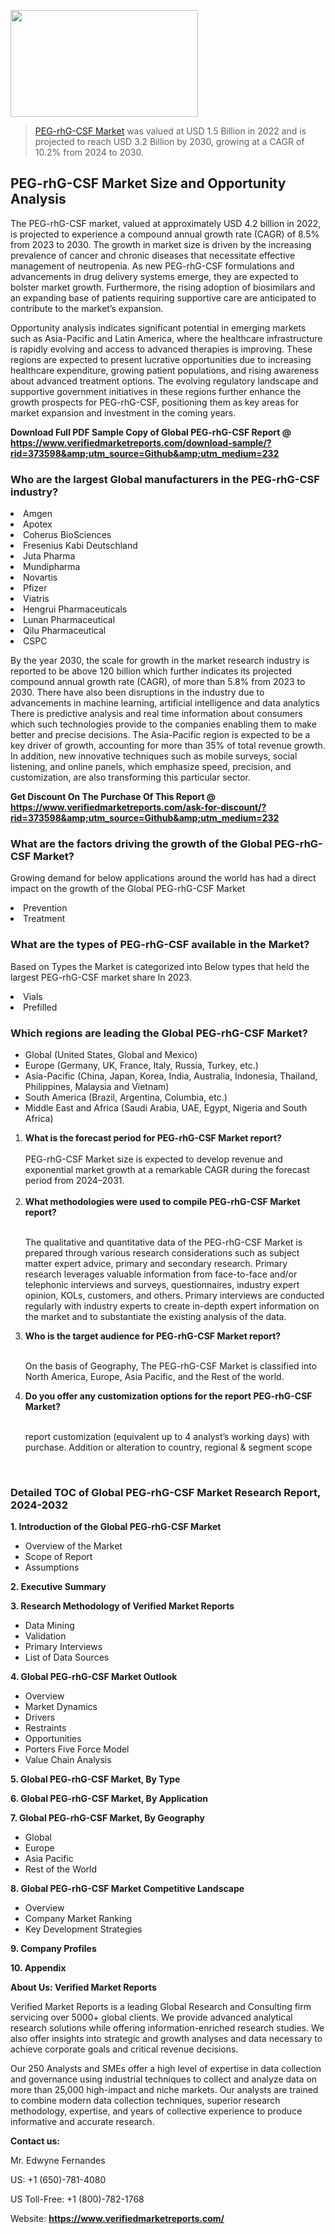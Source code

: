 
<img src="https://ffe5etoiles.com/wp-content/uploads/2024/12/MST1-300x171.png" alt="" width="300" height="171" class="alignnone size-medium wp-image-20088" /><blockquote><p><p><a href="https://www.verifiedmarketreports.com/download-sample/?rid=373598&utm_source=Github&utm_medium=232" target="_blank">PEG-rhG-CSF Market</a> was valued at USD 1.5 Billion in 2022 and is projected to reach USD 3.2 Billion by 2030, growing at a CAGR of 10.2% from 2024 to 2030.</p></blockquote><p><h2>PEG-rhG-CSF Market Size and Opportunity Analysis</h2><p>The PEG-rhG-CSF market, valued at approximately USD 4.2 billion in 2022, is projected to experience a compound annual growth rate (CAGR) of 8.5% from 2023 to 2030. The growth in market size is driven by the increasing prevalence of cancer and chronic diseases that necessitate effective management of neutropenia. As new PEG-rhG-CSF formulations and advancements in drug delivery systems emerge, they are expected to bolster market growth. Furthermore, the rising adoption of biosimilars and an expanding base of patients requiring supportive care are anticipated to contribute to the market’s expansion.</p><p>Opportunity analysis indicates significant potential in emerging markets such as Asia-Pacific and Latin America, where the healthcare infrastructure is rapidly evolving and access to advanced therapies is improving. These regions are expected to present lucrative opportunities due to increasing healthcare expenditure, growing patient populations, and rising awareness about advanced treatment options. The evolving regulatory landscape and supportive government initiatives in these regions further enhance the growth prospects for PEG-rhG-CSF, positioning them as key areas for market expansion and investment in the coming years.</p></p><p class=""><strong>Download Full PDF Sample Copy of Global PEG-rhG-CSF Report @ <a href="https://www.verifiedmarketreports.com/download-sample/?rid=373598&amp;utm_source=Github&amp;utm_medium=232" target="_blank">https://www.verifiedmarketreports.com/download-sample/?rid=373598&amp;utm_source=Github&amp;utm_medium=232</a></strong></p><h3 id="" class="">Who are the largest Global manufacturers in the PEG-rhG-CSF industry?</h3><p><li>Amgen</li><li> Apotex</li><li> Coherus BioSciences</li><li> Fresenius Kabi Deutschland</li><li> Juta Pharma</li><li> Mundipharma</li><li> Novartis</li><li> Pfizer</li><li> Viatris</li><li> Hengrui Pharmaceuticals</li><li> Lunan Pharmaceutical</li><li> Qilu Pharmaceutical</li><li> CSPC</li></p><div class=""><div class="" dir="" data-message-author-role="" data-message-id="" data-message-model-slug=""><div class=""><div class=""><div class=""><div class="" dir="" data-message-author-role="" data-message-id="" data-message-model-slug=""><div class=""><div class=""><p>By the year 2030, the scale for growth in the market research industry is reported to be above 120 billion which further indicates its projected compound annual growth rate (CAGR), of more than 5.8% from 2023 to 2030. There have also been disruptions in the industry due to advancements in machine learning, artificial intelligence and data analytics There is predictive analysis and real time information about consumers which such technologies provide to the companies enabling them to make better and precise decisions. The Asia-Pacific region is expected to be a key driver of growth, accounting for more than 35% of total revenue growth. In addition, new innovative techniques such as mobile surveys, social listening, and online panels, which emphasize speed, precision, and customization, are also transforming this particular sector.</p><p><strong>Get Discount On The Purchase Of This Report @&nbsp; <a href="https://www.verifiedmarketreports.com/ask-for-discount/?rid=373598&amp;utm_source=Github&amp;utm_medium=232" target="_blank">https://www.verifiedmarketreports.com/ask-for-discount/?rid=373598&amp;utm_source=Github&amp;utm_medium=232</a></strong></p></div></div></div></div></div></div></div></div><h3 id="" class="">What are the factors driving the growth of the Global PEG-rhG-CSF Market?</h3><p id="" class="">Growing demand for below applications around the world has had a direct impact on the growth of the Global PEG-rhG-CSF Market</p><p id="" class=""><li>Prevention</li><li> Treatment</li></p><h3 id="" class="">What are the types of PEG-rhG-CSF available in the Market?</h3><p id="" class="">Based on Types the Market is categorized into Below types that held the largest PEG-rhG-CSF market share In 2023.</p><p id="" class=""><li>Vials</li><li> Prefilled</li></p><h3 id="" class="">Which regions are leading the Global PEG-rhG-CSF Market?</h3><ul><li>Global (United States, Global and Mexico)</li><li>Europe (Germany, UK, France, Italy, Russia, Turkey, etc.)</li><li>Asia-Pacific (China, Japan, Korea, India, Australia, Indonesia, Thailand, Philippines, Malaysia and Vietnam)</li><li>South America (Brazil, Argentina, Columbia, etc.)</li><li>Middle East and Africa (Saudi Arabia, UAE, Egypt, Nigeria and South Africa)</li></ul><p><ol><li><strong>What is the forecast period for PEG-rhG-CSF Market report?<br /></strong><br /><span data-sheets-root="1" data-sheets-value="{&quot;1&quot;:2,&quot;2&quot;:&quot;XXXX size is expected to develop revenue and exponential market growth at a remarkable CAGR during the forecast period from 2024&ndash;2030.&quot;}" data-sheets-userformat="{&quot;2&quot;:12674,&quot;4&quot;:{&quot;1&quot;:2,&quot;2&quot;:16776960},&quot;10&quot;:2,&quot;11&quot;:0,&quot;15&quot;:&quot;Arial&quot;,&quot;16&quot;:12}">PEG-rhG-CSF Market size is expected to develop revenue and exponential market growth at a remarkable CAGR during the forecast period from 2024&ndash;2031.</span><br /><br /></li><li><strong>What methodologies were used to compile PEG-rhG-CSF Market report?<br /><br /></strong><p>The qualitative and quantitative data of the&nbsp;PEG-rhG-CSF Market is prepared through various research considerations such as subject matter expert advice, primary and secondary research. Primary research leverages valuable information from face-to-face and/or telephonic interviews and surveys, questionnaires, industry expert opinion, KOLs, customers, and others. Primary interviews are conducted regularly with industry experts to create in-depth expert information on the market and to substantiate the existing analysis of the data.&nbsp;</p></li><li><strong>Who is the target audience for PEG-rhG-CSF Market report?<br /><br /></strong><p>On the basis of Geography, The&nbsp;PEG-rhG-CSF Market is classified into North America, Europe, Asia Pacific, and the Rest of the world.</p></li><li><strong>Do you offer any customization options for the report PEG-rhG-CSF Market?<br /><br /></strong><p>report customization (equivalent up to 4 analyst&rsquo;s working days) with purchase. Addition or alteration to country, regional &amp; segment scope</p><p>&nbsp;</p></li></ol></p><h3 id="" class="">Detailed TOC of Global PEG-rhG-CSF Market Research Report, 2024-2032</h3><p id="" class=""><strong>1. Introduction of the Global PEG-rhG-CSF Market</strong></p><ul><li>Overview of the Market</li><li>Scope of Report</li><li>Assumptions</li></ul><p id="" class=""><strong>2. Executive Summary</strong></p><p id="" class=""><strong>3. Research Methodology of&nbsp;Verified Market Reports</strong></p><ul><li>Data Mining</li><li>Validation</li><li>Primary Interviews</li><li>List of Data Sources</li></ul><p id="" class=""><strong>4. Global PEG-rhG-CSF Market Outlook</strong></p><ul><li>Overview</li><li>Market Dynamics</li><li>Drivers</li><li>Restraints</li><li>Opportunities</li><li>Porters Five Force Model</li><li>Value Chain Analysis</li></ul><p id="" class=""><strong>5. Global PEG-rhG-CSF Market, By&nbsp;Type</strong></p><p id="" class=""><strong>6. Global PEG-rhG-CSF Market, By Application</strong></p><p id="" class=""><strong>7. Global PEG-rhG-CSF Market, By Geography</strong></p><ul><li>Global</li><li>Europe</li><li>Asia Pacific</li><li>Rest of the World</li></ul><p id="" class=""><strong>8. Global PEG-rhG-CSF Market Competitive Landscape</strong></p><ul><li>Overview</li><li>Company Market Ranking</li><li>Key Development Strategies</li></ul><p id="" class=""><strong>9. Company Profiles</strong></p><p id="" class=""><strong>10. Appendix</strong></p><p id="" class=""><strong>About Us: Verified Market Reports</strong></p><p id="" class="">Verified Market Reports is a leading Global Research and Consulting firm servicing over 5000+ global clients. We provide advanced analytical research solutions while offering information-enriched research studies. We also offer insights into strategic and growth analyses and data necessary to achieve corporate goals and critical revenue decisions.</p><p id="" class="">Our 250 Analysts and SMEs offer a high level of expertise in data collection and governance using industrial techniques to collect and analyze data on more than 25,000 high-impact and niche markets. Our analysts are trained to combine modern data collection techniques, superior research methodology, expertise, and years of collective experience to produce informative and accurate research.</p><p id="" class=""><strong>Contact us:</strong></p><p id="" class="">Mr. Edwyne Fernandes</p><p id="" class="">US: +1 (650)-781-4080</p><p id="" class="">US Toll-Free: +1 (800)-782-1768</p><p id="" class="">Website: <a target="" data-test-app-aware-link=""><strong>https://www.verifiedmarketreports.com/</strong></a></p>
